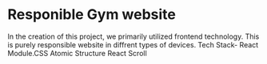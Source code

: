 # Responible Gym website
In the creation of this project, we primarily utilized frontend technology.
This is purely responsible website in diffrent types of devices.
Tech Stack- React Module.CSS Atomic Structure React Scroll  


